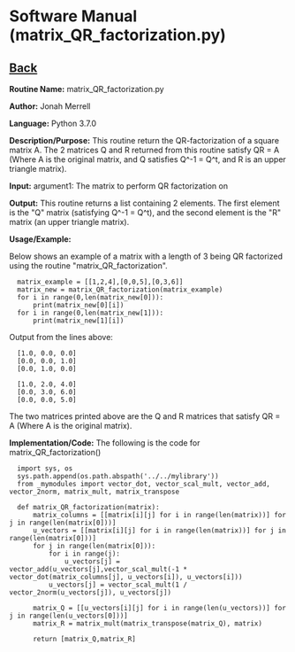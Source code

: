 # Software Manual (matrix_QR_factorization.py)

## [Back](../softwaremanual)

**Routine Name:**           matrix_QR_factorization.py

**Author:** Jonah Merrell

**Language:** Python 3.7.0

**Description/Purpose:** This routine return the QR-factorization of a square matrix A. The 2 matrices Q and R returned from this routine satisfy QR = A (Where A is the original matrix, and Q satisfies Q^-1 = Q^t, and R is an upper triangle matrix).

**Input:** argument1: The matrix to perform QR factorization on<br>
		   
**Output:** This routine returns a list containing 2 elements. The first element is the
 "Q" matrix (satisfying Q^-1 = Q^t), and the second element is the "R" matrix (an upper triangle matrix).

**Usage/Example:**

Below shows an example of a matrix with a length of 3 being QR factorized using the routine
 "matrix_QR_factorization". 

      matrix_example = [[1,2,4],[0,0,5],[0,3,6]]
      matrix_new = matrix_QR_factorization(matrix_example)
      for i in range(0,len(matrix_new[0])):
          print(matrix_new[0][i])
      for i in range(0,len(matrix_new[1])):
          print(matrix_new[1][i])

Output from the lines above:

      [1.0, 0.0, 0.0]
      [0.0, 0.0, 1.0]
      [0.0, 1.0, 0.0]
	  
      [1.0, 2.0, 4.0]
      [0.0, 3.0, 6.0]
      [0.0, 0.0, 5.0]

The two matrices printed above are the Q and R matrices that satisfy QR = A (Where A is the original matrix).

**Implementation/Code:** The following is the code for matrix_QR_factorization()


      import sys, os
      sys.path.append(os.path.abspath('../../mylibrary'))
      from _mymodules import vector_dot, vector_scal_mult, vector_add, vector_2norm, matrix_mult, matrix_transpose
      
      def matrix_QR_factorization(matrix):
          matrix_columns = [[matrix[i][j] for i in range(len(matrix))] for j in range(len(matrix[0]))]
          u_vectors = [[matrix[i][j] for i in range(len(matrix))] for j in range(len(matrix[0]))]
          for j in range(len(matrix[0])):
              for i in range(j):
                  u_vectors[j] = vector_add(u_vectors[j],vector_scal_mult(-1 * vector_dot(matrix_columns[j], u_vectors[i]), u_vectors[i]))
              u_vectors[j] = vector_scal_mult(1 / vector_2norm(u_vectors[j]), u_vectors[j])
      
          matrix_Q = [[u_vectors[i][j] for i in range(len(u_vectors))] for j in range(len(u_vectors[0]))]
          matrix_R = matrix_mult(matrix_transpose(matrix_Q), matrix)
      
          return [matrix_Q,matrix_R]


